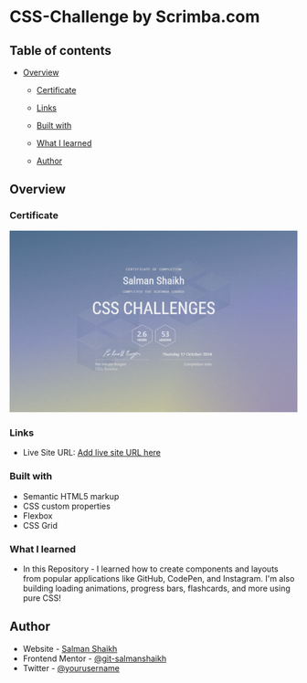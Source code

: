 #  CSS-Challenge by Scrimba.com


## Table of contents

- [Overview](#overview)
 
  - [Certificate](#Certificate)
  - [Links](#links)
  - [Built with](#built-with)
  - [What I learned](#what-i-learned)

  - [Author](#author)



## Overview



### Certificate

![](CSS-Challenge-Certificate.png)


### Links


- Live Site URL: [Add live site URL here](https://v2.scrimba.com/css-challenges-c02p)


### Built with

- Semantic HTML5 markup
- CSS custom properties
- Flexbox
- CSS Grid

### What I learned
 - In this Repository - I learned how to create components and layouts from popular applications like GitHub, CodePen, and Instagram. I'm also building loading animations, progress bars, flashcards, and more using pure CSS!


## Author

- Website - [Salman Shaikh](https://github.com/salmanshaikh-dev)
- Frontend Mentor - [@git-salmanshaikh](https://www.frontendmentor.io/profile/git-salmanshaikh)
- Twitter - [@yourusername](https://www.twitter.com/sam_98k)
